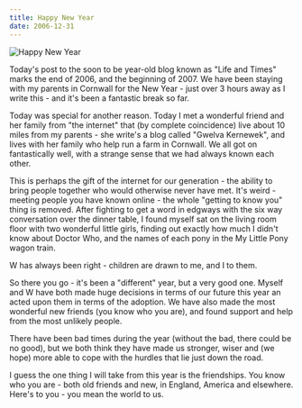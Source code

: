 ```yaml
---
title: Happy New Year
date: 2006-12-31
---
```


![Happy New Year](https://source.unsplash.com/-m88z7ily-w/1600x900)

Today's post to the soon to be year-old blog known as "Life and Times" marks the end of 2006, and the beginning of 2007. We have been staying with my parents in Cornwall for the New Year - just over 3 hours away as I write this - and it's been a fantastic break so far.

Today was special for another reason. Today I met a wonderful friend and her family from "the internet" that (by complete coincidence) live about 10 miles from my parents - she write's a blog called "Gwelva Kernewek", and lives with her family who help run a farm in Cornwall. We all got on fantastically well, with a strange sense that we had always known each other.

This is perhaps the gift of the internet for our generation - the ability to bring people together who would otherwise never have met. It's weird - meeting people you have known online - the whole "getting to know you" thing is removed. After fighting to get a word in edgways with the six way conversation over the dinner table, I found myself sat on the living room floor with two wonderful little girls, finding out exactly how much I didn't know about Doctor Who, and the names of each pony in the My Little Pony wagon train.

W has always been right - children are drawn to me, and I to them.

So there you go - it's been a "different" year, but a very good one. Myself and W have both made huge decisions in terms of our future this year an acted upon them in terms of the adoption. We have also made the most wonderful new friends (you know who you are), and found support and help from the most unlikely people.

There have been bad times during the year (without the bad, there could be no good), but we both think they have made us stronger, wiser and (we hope) more able to cope with the hurdles that lie just down the road.

I guess the one thing I will take from this year is the friendships. You know who you are - both old friends and new, in England, America and elsewhere. Here's to you - you mean the world to us.